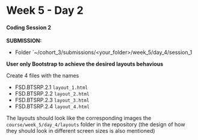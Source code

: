 # Week 5 - Day 2

#### Coding Session 2

**SUBMISSION:**

- Folder `~/cohort_3/submissions/<your_folder>/week_5/day_4/session_1

**User only Bootstrap to achieve the desired layouts behavious**

Create 4 files with the names 

- FSD.BTSRP.2.1 `layout_1.html`
- FSD.BTSRP.2.2 `layout_2.html`
- FSD.BTSRP.2.3 `layout_3.html`
- FSD.BTSRP.2.4 `layout_4.html`

The layouts should look like the corresponding images the `course/week_5/day_4/layouts` folder in the repository (the design of how they should look in different screen sizes is also mentioned)

